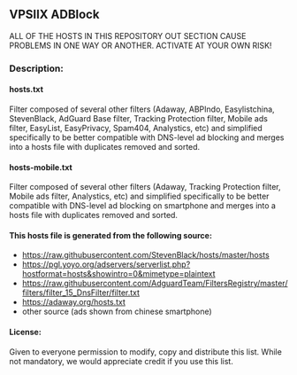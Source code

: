 ## VPSIIX ADBlock

ALL OF THE HOSTS IN THIS REPOSITORY OUT SECTION CAUSE PROBLEMS IN ONE WAY OR ANOTHER. ACTIVATE AT YOUR OWN RISK!


### Description:

#### hosts.txt
Filter composed of several other filters (Adaway, ABPIndo, Easylistchina, StevenBlack, AdGuard Base filter, Tracking Protection filter, Mobile ads filter, EasyList, EasyPrivacy, Spam404, Analystics, etc) and simplified specifically to be better compatible with DNS-level ad blocking and merges into a hosts file with duplicates removed and sorted.


#### hosts-mobile.txt
Filter composed of several other filters (Adaway, Tracking Protection filter, Mobile ads filter, Analystics, etc) and simplified specifically to be better compatible with DNS-level ad blocking on smartphone and merges into a hosts file with duplicates removed and sorted.


#### This hosts file is generated from the following source:
* https://raw.githubusercontent.com/StevenBlack/hosts/master/hosts
* https://pgl.yoyo.org/adservers/serverlist.php?hostformat=hosts&showintro=0&mimetype=plaintext
* https://raw.githubusercontent.com/AdguardTeam/FiltersRegistry/master/filters/filter_15_DnsFilter/filter.txt
* https://adaway.org/hosts.txt
* other source (ads shown from chinese smartphone)


#### License:
Given to everyone permission to modify, copy and distribute this list. While not mandatory, we would appreciate credit if you use this list.
